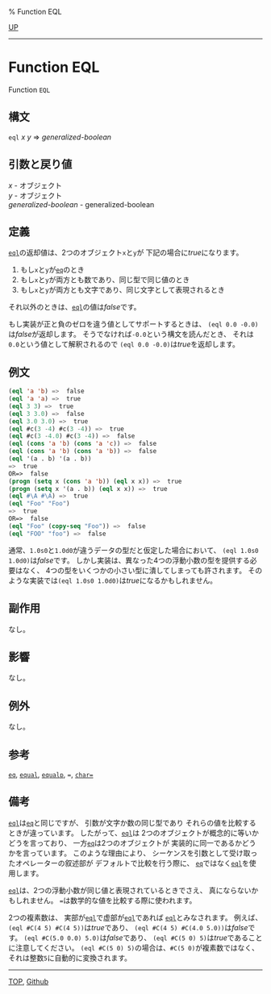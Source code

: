 % Function EQL

[UP](5.3.html)  

---

# Function EQL


Function `EQL`


## 構文

`eql` *x* *y* => *generalized-boolean*


## 引数と戻り値

*x* - オブジェクト  
*y* - オブジェクト  
*generalized-boolean* - generalized-boolean


## 定義

[`eql`](5.3.eql-function.html)の返却値は、2つのオブジェクト`x`と`y`が
下記の場合に*true*になります。

1. もし`x`と`y`が[`eq`](5.3.eq.html)のとき
2. もし`x`と`y`が両方とも数であり、同じ型で同じ値のとき
3. もし`x`と`y`が両方とも文字であり、同じ文字として表現されるとき

それ以外のときは、[`eql`](5.3.eql-function.html)の値は*false*です。

もし実装が正と負のゼロを違う値としてサポートするときは、
`(eql 0.0 -0.0)`は*false*が返却します。
そうでなければ`-0.0`という構文を読んだとき、
それは`0.0`という値として解釈されるので
`(eql 0.0 -0.0)`は*true*を返却します。


## 例文

```lisp
(eql 'a 'b) =>  false
(eql 'a 'a) =>  true
(eql 3 3) =>  true
(eql 3 3.0) =>  false
(eql 3.0 3.0) =>  true
(eql #c(3 -4) #c(3 -4)) =>  true
(eql #c(3 -4.0) #c(3 -4)) =>  false
(eql (cons 'a 'b) (cons 'a 'c)) =>  false
(eql (cons 'a 'b) (cons 'a 'b)) =>  false
(eql '(a . b) '(a . b))
=>  true
OR=>  false
(progn (setq x (cons 'a 'b)) (eql x x)) =>  true
(progn (setq x '(a . b)) (eql x x)) =>  true
(eql #\A #\A) =>  true
(eql "Foo" "Foo")
=>  true
OR=>  false
(eql "Foo" (copy-seq "Foo")) =>  false
(eql "FOO" "foo") =>  false
```

通常、`1.0s0`と`1.0d0`が違うデータの型だと仮定した場合において、
`(eql 1.0s0 1.0d0)`は*false*です。
しかし実装は、異なった4つの浮動小数の型を提供する必要はなく、
4つの型をいくつかの小さい型に潰してしまっても許されます。
そのような実装では`(eql 1.0s0 1.0d0)`は*true*になるかもしれません。


## 副作用

なし。


## 影響

なし。


## 例外

なし。


## 参考

[`eq`](5.3.eq.html),
[`equal`](5.3.equal.html),
[`equalp`](5.3.equalp.html),
`=`,
[`char=`](13.2.char-equal.html)


## 備考

[`eql`](5.3.eql-function.html)は[`eq`](5.3.eq.html)と同じですが、
引数が文字か数の同じ型であり
それらの値を比較するときが違っています。
したがって、[`eql`](5.3.eql-function.html)は
2つのオブジェクトが概念的に等いかどうを言っており、
一方[`eq`](5.3.eq.html)は2つのオブジェクトが
実装的に同一であるかどうかを言っています。
このような理由により、
シーケンスを引数として受け取ったオペレーターの叙述部が
デフォルトで比較を行う際に、
[`eq`](5.3.eq.html)ではなく[`eql`](5.3.eql-function.html)を使用します。

[`eql`](5.3.eql-function.html)は、2つの浮動小数が同じ値と表現されているときでさえ、
真にならないかもしれません。
`=`は数学的な値を比較する際に使われます。

2つの複素数は、
実部が[`eql`](5.3.eql-function.html)で虚部が[`eql`](5.3.eql-function.html)であれば
[`eql`](5.3.eql-function.html)とみなされます。
例えば、`(eql #C(4 5) #C(4 5))`は*true*であり、
`(eql #C(4 5) #C(4.0 5.0))`は*false*です。
`(eql #C(5.0 0.0) 5.0)`は*false*であり、
`(eql #C(5 0) 5)`は*true*であることに注意してください。
`(eql #C(5 0) 5)`の場合は、`#C(5 0)`が複素数ではなく、
それは整数`5`に自動的に変換されます。


---
[TOP](index.html),  [Github](https://github.com/nptcl/npt-japanese)

